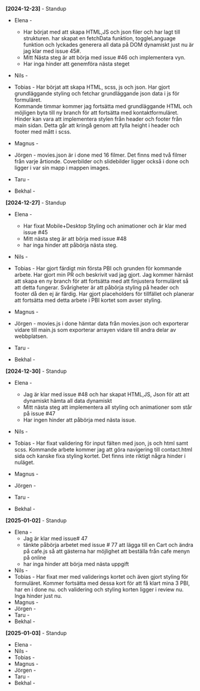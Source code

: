 **[2024-12-23]** - Standup

- Elena -
    * Har börjat med att skapa HTML,JS och json filer och har lagt till strukturen. har skapat en fetchData funktion, toggleLanguage funktion och lyckades generera all data på DOM dynamiskt just nu är jag klar med issue 45#.
    * Mitt Nästa steg är att börja med issue #46 och implementera vyn.
    * Har inga hinder att genemföra nästa steget

- Nils -
- Tobias -
  Har börjat att skapa HTML, scss, js och json. Har gjort grundläggande styling och fetchar grundläggande json data i js för formuläret.  
  Kommande timmar kommer jag fortsätta med grundläggande HTML och möjligen byta till ny branch för att fortsätta med kontaktformuläret.
  Hinder kan vara att implementera stylen från header och footer från main sidan.
  Detta går att kringå genom att fylla height i header och footer med mått i scss.

- Magnus -
- Jörgen - movies.json är i done med 16 filmer. Det finns med två filmer från varje årtionde.
  Coverbilder och slidebilder ligger också i done och ligger i var sin mapp i mappen images.
- Taru -
- Bekhal -

**[2024-12-27]** - Standup

- Elena -
  * Har fixat Mobile+Desktop Styling och animationer och är klar med issue #45
  * Mitt nästa steg är att börja med issue #48
  * har inga hinder att påbörja nästa steg.

- Nils -
- Tobias - Har gjort färdigt min första PBI och grunden för kommande arbete. Har gjort min PR och beskrivit vad jag gjort.
  Jag kommer härnäst att skapa en ny branch för att fortsätta med att finjustera formuläret så att detta fungerar.
  Svårigheter är att påbörja styling på header och footer då den ej är färdig. Har gjort placeholders för tillfället och planerar att fortsätta med detta arbete i PBI kortet som avser styling.

- Magnus -
- Jörgen - movies.js i done hämtar data från movies.json och exporterar vidare till main.js som exporterar arrayen vidare till andra delar av webbplatsen.
- Taru -
- Bekhal -

**[2024-12-30]** - Standup

- Elena - 
    * Jag är klar med issue #48 och har skapat HTML,JS, Json för att att dynamiskt hämta all data dynamiskt
    * Mitt nästa steg att implementera all styling och animationer som står på issue #47
    * Har ingen hinder att påbörja med nästa issue.

- Nils -
- Tobias - Har fixat validering för input fälten med json, js och html samt scss.
  Kommande arbete kommer jag att göra navigering till contact.html sida och kanske fixa styling kortet.
  Det finns inte riktigt några hinder i nuläget.

- Magnus -
- Jörgen -
- Taru -
- Bekhal -

**[2025-01-02]** - Standup

- Elena -
    * Jag är klar med issue# 47
    * tänkte påbörja arbetet med issue # 77 att lägga till en Cart och ändra på cafe.js så att gästerna har möjlighet att beställa från cafe menyn på online
    * har inga hinder att börja med nästa uppgift 
- Nils -
- Tobias - Har fixat mer med validerings kortet och även gjort styling för formuläret.
  Kommer fortsätta med dessa kort för att få klart mina 3 PBI, har en i done nu.
  och validering och styling korten ligger i review nu.
  Inga hinder just nu.
- Magnus -
- Jörgen -
- Taru -
- Bekhal -

**[2025-01-03]** - Standup

- Elena -
- Nils -
- Tobias -
- Magnus -
- Jörgen -
- Taru -
- Bekhal -
